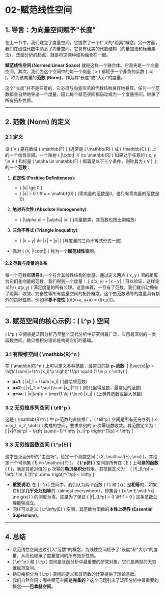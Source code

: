 # 02-赋范线性空间

## 1. 导言：为向量空间赋予"长度"

在上一节中，我们建立了度量空间，它提供了一个广义的"距离"概念。另一方面，我们在线性代数中熟悉了向量空间，它具有优美的代数结构（向量加法和标量乘法）。泛函分析的起点，就是将这两种结构融合在一起。

**赋范线性空间 (Normed Linear Space)** 就是这样一个融合体。它首先是一个向量空间，其次，我们为这个空间中的每一个向量 \( x \) 都赋予一个非负的实数 \( \|x\| \)，称为该向量的**范数 (Norm)**，作为其"长度"或"大小"的度量。

这个"长度"并不是任意的，它必须与向量空间的代数结构良好地兼容。任何一个范数都会自然地导出一个度量，因此每个赋范空间都自动成为一个度量空间，继承了所有拓扑性质。

---

## 2. 范数 (Norm) 的定义

### 2.1 定义

设 \( V \) 是在数域 \( \mathbb{F} \) (通常是 \( \mathbb{R} \) 或 \( \mathbb{C} \)) 上的一个线性空间。一个映射 \( \|\cdot\|: V \to \mathbb{R} \) 如果对于任意的 \( x, y \in V \) 和标量 \( \alpha \in \mathbb{F} \) 都满足以下三个条件，则称其为 \( V \) 上的一个**范数**：

1. **正定性 (Positive Definiteness)**:
    - \( \|x\| \ge 0 \)
    - \( \|x\| = 0 \iff x = \mathbf{0} \) (零向量的范数是0，也只有零向量的范数是0)

2. **绝对齐次性 (Absolute Homogeneity)**:
    - \( \|\alpha x\| = |\alpha| \|x\| \) (向量数乘，其范数也按比例缩放)

3. **三角不等式 (Triangle Inequality)**:
    - \( \|x + y\| \le \|x\| + \|y\| \) (与度量的三角不等式形式一致)

- 偶对 \( (V, \|\cdot\|) \) 称为一个**赋范线性空间**。

#### 2.2 范数与度量的关系

每一个范数都**诱导**出一个符合其线性结构的度量。通过定义两点 \( x, y \) 间的距离为它们差向量的范数，我们得到一个度量：
\[ d(x, y) = \|x - y\| \]
可以验证，这样定义的 \( d(x,y) \) 满足度量的所有公理。这意味着，一旦有了范数，我们就自动拥有了距离、收敛、完备性等所有度量空间的拓扑概念。这个由范数诱导的度量具有额外的良好性质，例如**平移不变性** (\(d(x+a, y+a) = d(x,y)\))。

---

## 3. 赋范空间的核心示例：\( L^p \) 空间

\( L^p \) 空间族是泛函分析乃至整个现代分析中研究得最广泛、应用最深刻的一类函数空间。勒贝格积分理论是构建它们的基础。

### 3.1 有限维空间 \( \mathbb{R}^n \)

在 \( \mathbb{R}^n \) 上可以定义多种范数，最常见的是 **p-范数**:
\[ \|\vec{x}\|_p = \left( \sum_{i=1}^n |x_i|^p \right)^{1/p} \quad (1 \le p < \infty) \]

- **p=1**: \( \|x\|_1 = \sum |x_i| \) (曼哈顿范数)
- **p=2**: \( \|x\|_2 = \sqrt{\sum |x_i|^2} \) (欧几里得范数，最常见的范数)
- **p=∞**: \( \|x\|_\infty = \max_{1 \le i \le n} |x_i| \) (上确界范数或最大范数)

### 3.2 无穷维序列空间 \( \ell^p \)

这是 \( \mathbb{R}^n \) 中 p-范数的直接推广。\( \ell^p \) 空间是所有无穷序列 \( x = (x_1, x_2, \dots) \) 构成的空间，要求序列的 p-次幂级数收敛。其范数定义为：
\[ \|x\|_{\ell^p} = \left( \sum_{i=1}^\infty |x_i|^p \right)^{1/p} < \infty \]

### 3.3 无穷维函数空间 \( L^p(E) \)

这才是泛函分析的"主战场"。给定一个测度空间 \( (X, \mathcal{F}, \mu) \)，并给定一个可测集 \( E \in \mathcal{F} \)。
**\( L^p(E) \)** 空间是所有在 \( E \) 上**可测的函数** \( f \)，满足其绝对值的 p 次幂的**勒贝格积分**有限。其范数定义为：
\[ \|f\|_{L^p} = \left( \int_E |f|^p \,d\mu \right)^{1/p} < \infty \]

- **重要说明**: 在 \( L^p \) 空间中，我们认为两个函数 \( f \) 和 \( g \) 是**相等**的，如果它们是**几乎处处相等**的（almost everywhere），即集合 \( \{x \in E \mid f(x) \ne g(x)\} \) 的测度为零。这是为了保证 \( \|f\|_{L^p} = 0 \iff f = 0 \) 这条范数公理能够成立。
- 同样可以定义 \( L^\infty(E) \) 空间，其范数为函数的**本性上确界 (Essential Supremum)**。

---

## 4. 总结

- 赋范线性空间通过引入"范数"的概念，为线性空间赋予了"长度"和"大小"的度量，从而也继承了度量空间的所有拓扑性质。
- \( \ell^p \) 和 \( L^p \) 空间是泛函分析中最重要的研究对象，它们是典型的无穷维赋范空间。
- 勒贝格积分为 \( L^p \) 空间的定义和其范数的计算提供了理论基础。
- 我们自然会问：哪些赋范空间是**完备的**？这个问题引出了泛函分析中最重要的概念——**巴拿赫空间**。
